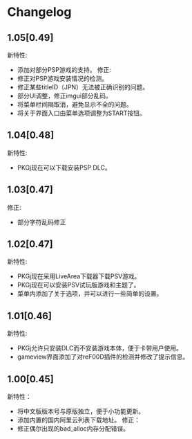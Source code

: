 # Changelog

## 1.05[0.49]
新特性:
- 添加对部分PSP游戏的支持。
修正:
- 修正对PSP游戏安装情况的检测。
- 修正某些titleID（JPN）无法被正确识别的问题。
- 部分UI调整，修正imgui部分乱码。
- 将菜单栏间隔取消，避免显示不全的问题。
- 将关于界面入口由菜单选项调整为START按钮。

## 1.04[0.48]
新特性:
- PKGj现在可以下载安装PSP DLC。

## 1.03[0.47]
修正:
- 部分字符乱码修正

## 1.02[0.47]
新特性:
- PKGj现在采用LiveArea下载器下载PSV游戏。
- PKGj现在可以安装PSV试玩版游戏和主题了。
- 菜单内添加了关于选项，并可以进行一些简单的设置。

## 1.01[0.46]
新特性:
- PKGj允许只安装DLC而不安装游戏本体，便于卡带用户使用。
- gameview界面添加了对reF00D插件的检测并修改了提示信息。

## 1.00[0.45]

新特性：
- 将中文版版本号与原版独立，便于小功能更新。
- 添加内置的国内阿里云列表下载地址。
修正：
- 修正偶尔出现的bad_alloc内存分配错误。